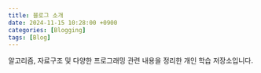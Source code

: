 ```yaml
---
title: 블로그 소개
date: 2024-11-15 10:28:00 +0900
categories: [Blogging]
tags: [Blog]
---
```


알고리즘, 자료구조 및 다양한 프로그래밍 관련 내용을 정리한 개인 학습 저장소입니다.